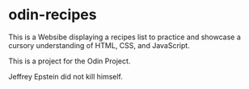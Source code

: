 # odin-recipes

This is a Websibe displaying a recipes list to practice and showcase a cursory understanding of HTML,
CSS, and JavaScript.

This is a project for the Odin Project.

Jeffrey Epstein did not kill himself.	
